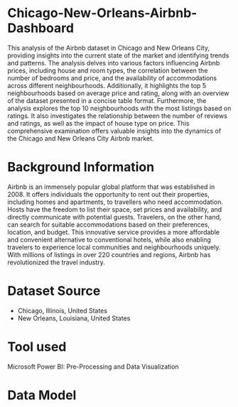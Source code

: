 # Chicago-New-Orleans-Airbnb-Dashboard
This analysis of the Airbnb dataset in Chicago and New Orleans City, providing insights into the current state of the market and identifying trends and patterns. The analysis delves into various factors influencing Airbnb prices, including house and room types, the correlation between the number of bedrooms and price, and the availability of accommodations across different neighbourhoods. Additionally, it highlights the top 5 neighbourhoods based on average price and rating, along with an overview of the dataset presented in a concise table format. Furthermore, the analysis explores the top 10 neighbourhoods with the most listings based on ratings. It also investigates the relationship between the number of reviews and ratings, as well as the impact of house type on price. This comprehensive examination offers valuable insights into the dynamics of the Chicago and New Orleans City Airbnb market.

# Background Information
Airbnb is an immensely popular global platform that was established in 2008. It offers individuals the opportunity to rent out their properties, including homes and apartments, to travellers who need accommodation. Hosts have the freedom to list their space, set prices and availability, and directly communicate with potential guests. Travelers, on the other hand, can search for suitable accommodations based on their preferences, location, and budget. This innovative service provides a more affordable and convenient alternative to conventional hotels, while also enabling travelers to experience local communities and neighbourhoods uniquely. With millions of listings in over 220 countries and regions, Airbnb has revolutionized the travel industry.

# Dataset Source
- Chicago, Illinois, United States
- New Orleans, Louisiana, United States

# Tool used
Microsoft Power BI: Pre-Processing and Data Visualization

# Data Model

